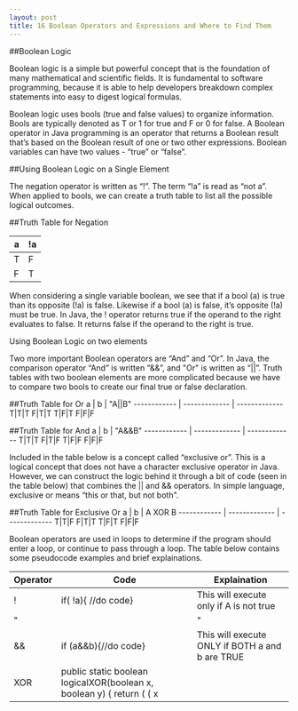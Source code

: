 ```yaml
---
layout: post
title: 16 Boolean Operators and Expressions and Where to Find Them
---
```

##Boolean Logic

Boolean logic is a simple but powerful concept that is the foundation of many mathematical and scientific fields.  It is fundamental to software programming, because it is able to help developers breakdown complex statements into easy to digest logical formulas. 

Boolean logic uses bools (true and false values) to organize information. Bools are typically denoted as T or 1 for true and F or 0 for false.  A Boolean operator in Java programming is an operator that returns a Boolean result that’s based on the Boolean result of one or two other expressions. Boolean variables can have two values - “true” or “false”.

##Using Boolean Logic on a Single Element

The negation operator is written as “!”. The term “!a” is read as “not a”. When applied to bools, we can create a truth table to list all the possible logical outcomes.

##Truth Table for Negation

a |!a
------------ | -------------
T|F
F|T

When considering a single variable boolean, we see that if a bool (a) is true than its opposite (!a) is false.  Likewise if a bool (a) is false, it’s opposite (!a) must be true. In Java, the ! operator returns true if the operand to the right evaluates to false.  It returns false if the operand to the right is true.

Using Boolean Logic on two elements

Two more important Boolean operators are “And” and “Or”.  In Java, the comparison operator “And” is written “&&”, and "Or" is written as  “||”.  Truth tables with two boolean elements are more complicated because we have to compare two bools to create our final true or false declaration.

##Truth Table for Or
a | b | "A||B"
------------ | ------------- | -------------
T|T|T
F|T|T
T|F|T
F|F|F


##Truth Table for And
a | b | "A&&B"
------------ | ------------- | -------------
T|T|T
F|T|F
T|F|F
F|F|F

Included in the table below is a concept called “exclusive or”.  This is a logical concept that does not have a character exclusive operator in Java.  However, we can construct the logic behind it through a bit of code (seen in the table below) that combines the || and && operators. In simple language, exclusive or means “this or that, but not both".

##Truth Table for Exclusive Or
a | b | A XOR B
------------ | ------------- | -------------
T|T|F
F|T|T
T|F|T
F|F|F

Boolean operators are used in loops to determine if the program should enter a loop, or continue to pass through a loop.  The table below contains some pseudocode examples and brief explainations.

Operator | Code | Explaination
------------ | ------------- | -------------
!|if( !a){ //do code}|This will execute only if A is not true
"||"|if (a||b){	//do code}|This will execute as long as ONE of the elements is TRUE
&&|if (a&&b){//do code}|This will execute ONLY if BOTH a and b are TRUE
XOR|public static boolean logicalXOR(boolean x, boolean y) { return ( ( x || y ) && ! ( x && y ) ); }|There is no character exclusive or operator in java.  However, one can create the logic though combining the || and && operators. This will only execute if the truth values don’t match.



